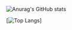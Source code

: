 ![Anurag's GitHub stats](https://github-readme-stats.vercel.app/api?username=SandrZeus&show_icons=true&theme=nightowl)

[![Top Langs](https://github-readme-stats.vercel.app/api/top-langs/?username=SandrZeus&langs_count=8&layout=donut&theme=nightowl)]
